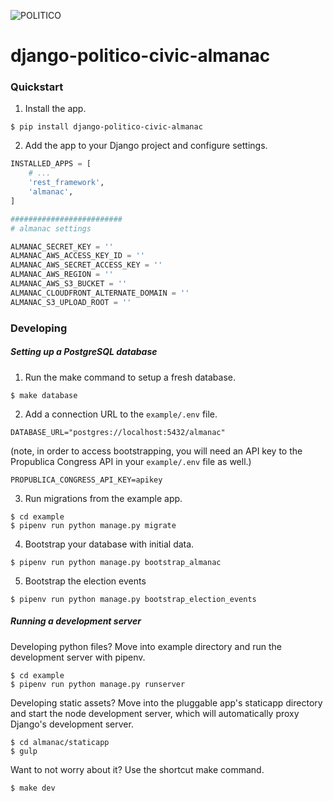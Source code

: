 ![POLITICO](https://rawgithub.com/The-Politico/src/master/images/logo/badge.png)

# django-politico-civic-almanac

### Quickstart

1. Install the app.

  ```
  $ pip install django-politico-civic-almanac
  ```

2. Add the app to your Django project and configure settings.

  ```python
  INSTALLED_APPS = [
      # ...
      'rest_framework',
      'almanac',
  ]

  #########################
  # almanac settings

  ALMANAC_SECRET_KEY = ''
  ALMANAC_AWS_ACCESS_KEY_ID = ''
  ALMANAC_AWS_SECRET_ACCESS_KEY = ''
  ALMANAC_AWS_REGION = ''
  ALMANAC_AWS_S3_BUCKET = ''
  ALMANAC_CLOUDFRONT_ALTERNATE_DOMAIN = ''
  ALMANAC_S3_UPLOAD_ROOT = ''
  ```

### Developing

##### Setting up a PostgreSQL database

1. Run the make command to setup a fresh database.

  ```
  $ make database
  ```

2. Add a connection URL to the `example/.env` file.

  ```
  DATABASE_URL="postgres://localhost:5432/almanac"
  ```


  (note, in order to access bootstrapping, you will need an API key to the Propublica Congress API in your `example/.env` file as well.)

  ```
  PROPUBLICA_CONGRESS_API_KEY=apikey
  ```

3. Run migrations from the example app.

  ```
  $ cd example
  $ pipenv run python manage.py migrate
  ```

4. Bootstrap your database with initial data.

  ```
  $ pipenv run python manage.py bootstrap_almanac
  ```

5. Bootstrap the election events

  ```
  $ pipenv run python manage.py bootstrap_election_events
  ```


##### Running a development server

Developing python files? Move into example directory and run the development server with pipenv.

  ```
  $ cd example
  $ pipenv run python manage.py runserver
  ```

Developing static assets? Move into the pluggable app's staticapp directory and start the node development server, which will automatically proxy Django's development server.

  ```
  $ cd almanac/staticapp
  $ gulp
  ```

Want to not worry about it? Use the shortcut make command.

  ```
  $ make dev
  ```